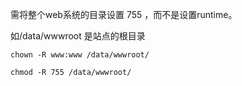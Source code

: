需将整个web系统的目录设置 755 ，而不是设置runtime。

如/data/wwwroot 是站点的根目录

```
chown -R www:www /data/wwwroot/
```

```
chmod -R 755 /data/wwwroot/
```





